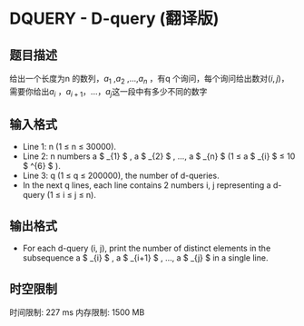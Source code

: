 # DQUERY - D-query (翻译版)

## 题目描述

给出一个长度为n 的数列，$a_{1}$​ ,$a_{2}$​ ,...,$a_{n}$ ，有q 个询问，每个询问给出数对$(i,j)$，需要你给出$a_{i}$​ ，$a_{i+1}$​ ，...，$a_{j}$​ 这一段中有多少不同的数字

## 输入格式

- Line 1: n (1 ≤ n ≤ 30000).
- Line 2: n numbers a $ _{1} $ , a $ _{2} $ , ..., a $ _{n} $ (1 ≤ a $ _{i} $ ≤ 10 $ ^{6} $ ).
- Line 3: q (1 ≤ q ≤ 200000), the number of d-queries.
- In the next q lines, each line contains 2 numbers i, j representing a d-query (1 ≤ i ≤ j ≤ n).

## 输出格式

- For each d-query (i, j), print the number of distinct elements in the subsequence a $ _{i} $ , a $ _{i+1} $ , ..., a $ _{j} $ in a single line.

## 时空限制

时间限制: 227 ms
内存限制: 1500 MB
